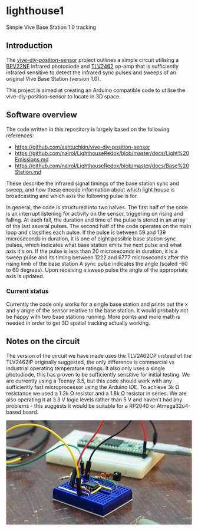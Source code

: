 # lighthouse1
Simple Vive Base Station 1.0 tracking

## Introduction

The [vive-diy-position-sensor](https://github.com/ashtuchkin/vive-diy-position-sensor) project outlines a simple circuit utilising a [BPV22NF](https://uk.rs-online.com/web/p/photodiodes/1652447/) infrared photodiode and [TLV2462](https://uk.rs-online.com/web/p/op-amps/3568228/) op-amp that is sufficiently infrared sensitive to detect the infrared sync pulses and sweeps of an original Vive Base Station (version 1.0).

This project is aimed at creating an Arduino compatible code to utilise the vive-diy-position-sensor to locate in 3D space.

## Software overview

The code written in this repository is largely based on the following references:
* https://github.com/ashtuchkin/vive-diy-position-sensor
* https://github.com/nairol/LighthouseRedox/blob/master/docs/Light%20Emissions.md
* https://github.com/nairol/LighthouseRedox/blob/master/docs/Base%20Station.md

These describe the infrared signal timings of the base station sync and sweep, and how these encode information about which light house is broadcasting and which axis the following pulse is for.

In general, the code is structured into two halves. The first half of the code is an interrupt listening for activity on the sensor, triggering on rising and falling. At each fall, the duration and time of the pulse is stored in an array of the last several pulses. The second half of the code operates on the main loop and classifies each pulse. If the pulse is between 59 and 139 microseconds in duration, it is one of eight possible base station sync pulses, which indicates what base station emits the next pulse and what axis it's on. If the pulse is less than 20 microseconds in duration, it is a sweep pulse and its timing between 1222 and 6777 microseconds after the rising limb of the base station A sync pulse indicates the angle (scaled -60 to 60 degrees). Upon receiving a sweep pulse the angle of the appropriate axis is updated.

### Current status

Currently the code only works for a single base station and prints out the x and y angle of the sensor relative to the base station. It would probably not be happy with two base stations running. More points and more math is needed in order to get 3D spatial tracking actually working.

## Notes on the circuit

The version of the circuit we have made uses the TLV2462CP instead of the TLV2462IP originally suggested, the only difference is commercial vs industrial operating temperature ratings. It also only uses a single photodiode, this has proven to be sufficiently sensitive for initial testing. We are currently using a Teensy 3.5, but this code should work with any sufficiently fast microprocessor using the Arduino IDE. To achieve 3k Ω resistance we used a 1.2k Ω resistor and a 1.8k Ω resistor in series. We are also operating it at 3.3 V logic levels rather than 5 V and haven't had any problems - this suggests it would be suitable for a RP2040 or Atmega32u4-based board.

![image](sensor.jpg)
